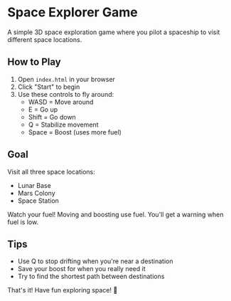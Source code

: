 # Space Explorer Game

A simple 3D space exploration game where you pilot a spaceship to visit different space locations.

## How to Play

1. Open `index.html` in your browser
2. Click "Start" to begin
3. Use these controls to fly around:
   - WASD = Move around
   - E = Go up
   - Shift = Go down
   - Q = Stabilize movement
   - Space = Boost (uses more fuel)

## Goal

Visit all three space locations:
- Lunar Base
- Mars Colony
- Space Station

Watch your fuel! Moving and boosting use fuel. You'll get a warning when fuel is low.

## Tips

- Use Q to stop drifting when you're near a destination
- Save your boost for when you really need it
- Try to find the shortest path between destinations

That's it! Have fun exploring space! 🚀
